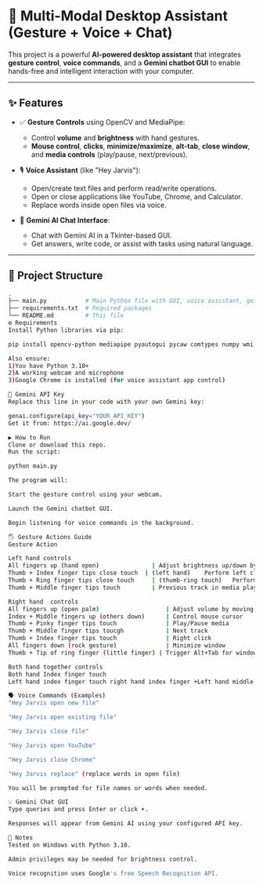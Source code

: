 # 🧠 Multi-Modal Desktop Assistant (Gesture + Voice + Chat)

This project is a powerful **AI-powered desktop assistant** that integrates **gesture control**, **voice commands**, and a **Gemini chatbot GUI** to enable hands-free and intelligent interaction with your computer.

---

## ✨ Features

- ✅ **Gesture Controls** using OpenCV and MediaPipe:
  - Control **volume** and **brightness** with hand gestures.
  - **Mouse control**, **clicks**, **minimize/maximize**, **alt-tab**, **close window**, and **media controls** (play/pause, next/previous).
  
- 🎙️ **Voice Assistant** (like "Hey Jarvis"):
  - Open/create text files and perform read/write operations.
  - Open or close applications like YouTube, Chrome, and Calculator.
  - Replace words inside open files via voice.

- 🤖 **Gemini AI Chat Interface**:
  - Chat with Gemini AI in a Tkinter-based GUI.
  - Get answers, write code, or assist with tasks using natural language.

---

## 📂 Project Structure

```bash
.
├── main.py           # Main Python file with GUI, voice assistant, gesture control
├── requirements.txt  # Required packages
└── README.md         # This file
⚙️ Requirements
Install Python libraries via pip:

pip install opencv-python mediapipe pyautogui pycaw comtypes numpy wmi keyboard speechrecognition google-generativeai

Also ensure:
1)You have Python 3.10+
2)A working webcam and microphone
3)Google Chrome is installed (for voice assistant app control)

🔐 Gemini API Key
Replace this line in your code with your own Gemini key:

genai.configure(api_key="YOUR_API_KEY")
Get it from: https://ai.google.dev/

▶️ How to Run
Clone or download this repo.
Run the script:

python main.py

The program will:

Start the gesture control using your webcam.

Launch the Gemini chatbot GUI.

Begin listening for voice commands in the background.

🖐 Gesture Actions Guide
Gesture	Action

Left hand controls
All fingers up (hand open)		         | Adjust brightness up/down by moving hand up/down     
Thumb + Index finger tips close touch  | (left hand)	Perform left click                      
Thumb + Ring finger tips close touch	 | (thumb-ring touch)	Perform double click              
Thumb + Middle finger tips touch	     | Previous track in media playback                     

Right hand  controls
All fingers up (open palm)		             | Adjust volume by moving hand up/down
Index + Middle fingers up (others down)		 | Control mouse cursor
Thumb + Pinky finger tips touch		         | Play/Pause media
Thumb + Middle finger tips toucgh	         | Next track
Thumb + Index finger tips touch		         | Right click
All fingers down (rock gesture)		         | Minimize window
Thumb + Tip of ring finger (little finger) | Trigger Alt+Tab for window switch

Both hand together controls
Both hand Index finger touch                                                                                 | Maximize current window
Left hand index finger touch right hand index finger +Left hand middle finger touch right hand middle finegr | Close current window

🗣 Voice Commands (Examples)
"Hey Jarvis open new file"

"Hey Jarvis open existing file"

"Hey Jarvis close file"

"Hey Jarvis open YouTube"

"Hey Jarvis close Chrome"

"Hey Jarvis replace" (replace words in open file)

You will be prompted for file names or words when needed.

💡 Gemini Chat GUI
Type queries and press Enter or click ➤.

Responses will appear from Gemini AI using your configured API key.

📌 Notes
Tested on Windows with Python 3.10.

Admin privileges may be needed for brightness control.

Voice recognition uses Google's free Speech Recognition API.

